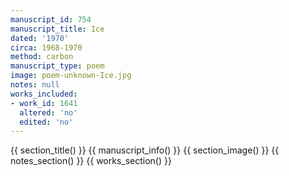 ```yaml
---
manuscript_id: 754
manuscript_title: Ice
dated: '1970'
circa: 1968-1970
method: carbon
manuscript_type: poem
image: poem-unknown-Ice.jpg
notes: null
works_included:
- work_id: 1641
  altered: 'no'
  edited: 'no'
---
```


{{ section_title() }}
{{ manuscript_info() }}
{{ section_image() }}
{{ notes_section() }}
{{ works_section() }}
